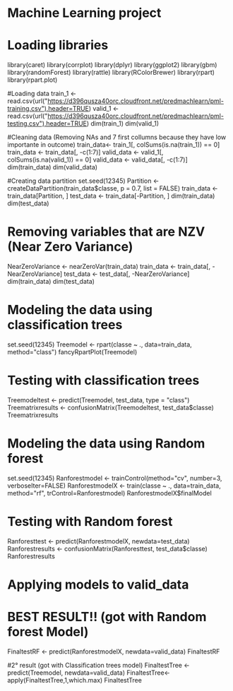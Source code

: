 # Machine Learning project
# Loading libraries
library(caret)
library(corrplot)
library(dplyr)
library(ggplot2)
library(gbm)
library(randomForest)
library(rattle)
library(RColorBrewer)
library(rpart)
library(rpart.plot)


#Loading data
train_1 <- read.csv(url("https://d396qusza40orc.cloudfront.net/predmachlearn/pml-training.csv"),header=TRUE)
valid_1 <- read.csv(url("https://d396qusza40orc.cloudfront.net/predmachlearn/pml-testing.csv"),header=TRUE)
dim(train_1)
dim(valid_1)


#Cleaning data (Removing NAs and 7 first collumns because they have low importante in outcome)
train_data<- train_1[, colSums(is.na(train_1)) == 0]
train_data <- train_data[, -c(1:7)]
valid_data <- valid_1[, colSums(is.na(valid_1)) == 0]
valid_data <- valid_data[, -c(1:7)]
dim(train_data)
dim(valid_data)


#Creating data partition
set.seed(12345) 
Partition <- createDataPartition(train_data$classe, p = 0.7, list = FALSE)
train_data <- train_data[Partition, ]
test_data <- train_data[-Partition, ]
dim(train_data)
dim(test_data)


# Removing variables that are NZV (Near Zero Variance)
NearZeroVariance <- nearZeroVar(train_data)
train_data <- train_data[, -NearZeroVariance]
test_data  <- test_data[, -NearZeroVariance]
dim(train_data)
dim(test_data)


# Modeling the data using classification trees
set.seed(12345)
Treemodel <- rpart(classe ~ ., data=train_data, method="class")
fancyRpartPlot(Treemodel)


# Testing with classification trees
Treemodeltest <- predict(Treemodel, test_data, type = "class")
Treematrixresults <- confusionMatrix(Treemodeltest, test_data$classe)
Treematrixresults


# Modeling the data using Random forest
set.seed(12345)
Ranforestmodel <- trainControl(method="cv", number=3, verboseIter=FALSE)
RanforestmodelX <- train(classe ~ ., data=train_data, method="rf", trControl=Ranforestmodel)
RanforestmodelX$finalModel


# Testing with Random forest
Ranforesttest <- predict(RanforestmodelX, newdata=test_data)
Ranforestresults <- confusionMatrix(Ranforesttest, test_data$classe)
Ranforestresults


# Applying  models to valid_data

# BEST RESULT!! (got with Random forest Model)
FinaltestRF <- predict(RanforestmodelX, newdata=valid_data)
FinaltestRF


#2° result (got with Classification trees model)
FinaltestTree <- predict(Treemodel, newdata=valid_data)
FinaltestTree<-apply(FinaltestTree,1,which.max)
FinaltestTree
